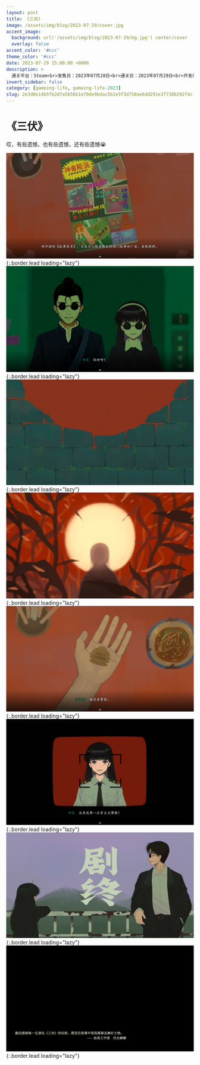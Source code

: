 ```yaml
---
layout: post
title: 《三伏》
image: /assets/img/blog/2023-07-29/cover.jpg
accent_image: 
  background: url('/assets/img/blog/2023-07-29/bg.jpg') center/cover
  overlay: false
accent_color: '#ccc'
theme_color: '#ccc'
date: 2023-07-29 15:00:00 +0800
description: >
  通关平台：Steam<br>发售日：2023年07月28日<br>通关日：2023年07月29日<br>开发商：拾英工作室<br>发行商：Gamera Games
invert_sidebar: false
category: [gameing-life, gameing-life-2023]
slug: 2e3d0e14b5fb2d7a5b56b1e70de9bdac5b1e5f3d758ae6dd291e3f738b292f4c
---
```


# 《三伏》

哎，有些遗憾，也有些遗憾，还有些遗憾😭 

![](/assets/img/blog/2023-07-29/1.jpg){:.border.lead loading="lazy"}
![](/assets/img/blog/2023-07-29/2.jpg){:.border.lead loading="lazy"}
![](/assets/img/blog/2023-07-29/3.jpg){:.border.lead loading="lazy"}
![](/assets/img/blog/2023-07-29/4.jpg){:.border.lead loading="lazy"}
![](/assets/img/blog/2023-07-29/5.jpg){:.border.lead loading="lazy"}
![](/assets/img/blog/2023-07-29/6.jpg){:.border.lead loading="lazy"}
![](/assets/img/blog/2023-07-29/7.jpg){:.border.lead loading="lazy"}
![](/assets/img/blog/2023-07-29/8.jpg){:.border.lead loading="lazy"}